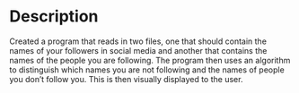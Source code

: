 # Description
Created a program that reads in two files, one that should contain the names of your followers in social media and another that contains the names of the people you are following. The program then uses an algorithm to distinguish which names you are not following and the names of people you don’t follow you. This is then visually displayed to the user.